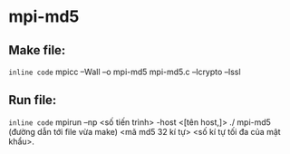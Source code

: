# mpi-md5
## Make file: 
`inline code` mpicc –Wall –o mpi-md5 mpi-md5.c –lcrypto –lssl
## Run file:
`inline code` mpirun –np <số tiến trình> -host <[tên host,]> ./ mpi-md5 (đường dẫn tới file vừa make) <mã md5 32 kí tự> <số kí tự tối đa của mật khẩu>.
